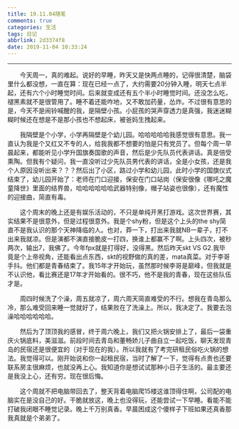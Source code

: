 ```yaml
---
title: 19.11.04随笔
comments: true
categories: 生活
tags: 日记
abbrlink: 2d3374f8
date: 2019-11-04 10:33:24
---
```


---

&emsp;&emsp;今天周一，真的难起。说好的早睡，昨天又是快两点睡的，记得很清楚，脑袋里什么都没想，一直在算：现在已经一点了，大约需要20分钟入睡，明天七点半起，还有六个小时睡觉时间。后来就变成还有五个半小时睡觉时间。还没怎么吃，褪黑素就不是很管用了。睡不着还能咋地，又不敢加药量，怂炸。不过很有意思的是，今天不是闹铃喊醒的我，是隔壁小孩。小屁孩的哭声穿透力是真强，我迷迷糊糊时候还在想是不是那小孩也不想起床，被爸妈生拽起来。

&emsp;&emsp;我隔壁是个小学，小学再隔壁是个幼儿园。哈哈哈哈哈我感觉很有意思。我一直认为我是个又红又不专的人，给我我都不想要的怕是只有党员了。但每个周一早晨起来，都能听见小学升国旗奏国歌的声音，然后是少先队员代表讲话。真是倍受熏陶。但我有个疑问，我一直没听过少先队员男代表的讲话，全是小女孩，还是我个人原因没听出来？？？然后出了小区，路过小学和幼儿园，此时小学的国旗仪式结束了，幼儿园开始了：老师在门口迎接，保安在门口站岗（保安很像《哪吒之魔童降世》里面的结界兽，哈哈哈哈哈哈武器特别像，帽子站姿也很像），还有魔性的迎接曲，简直有毒。

&emsp;&emsp;这个周末的晚上还是有娱乐活动的，不只是单纯开黑打游戏。这次世界赛，其实结果不是很意外，但是过程很意外。我是个shy粉，但是这个上头的the shy简直不是我认识的那个天神降临的人。也对，莽一下，打出来我就NB一辈子，打不出来我就凉。但是演都不演直接脆皮一打四，换谁上都赢不了啊。上头四次，被秒两次，输出7，我佛了。今年fpx就是打得好，没得黑。然后昨天skt VS G2.我毕竟是个上帝视角，还能看出点东西，skt的视野做的真的差，mata真菜。对于李哥手抖。他们都是青春结束了。我15年才开始玩，虽然那时候李哥是巅峰，但我就是不认识他，看比赛还是17年才开始看的。很不巧，他不是我的青春，现在这些队伍才是。

&emsp;&emsp;周四时候洗了个澡，周五就凉了，周六周天简直难受的不行。想我在青岛那么冷，那么难受回来睡一觉就好了，结果败在了洗澡上。所以，我决定了。我要去泡澡哈哈哈哈哈哈。

&emsp;&emsp;然后为了顶顶我的感冒，终于周六晚上，我们又把火锅安排上了，最后一袋重庆火锅底料，美滋滋。前段时间去青岛和董畅娇儿子曲自立一起吃饭，聊天发现青岛的民宿还是很便宜的（对于现在的我）。所以我就有了考完研租民俗吃火锅的想法。我觉得可以。刚开始说和你一起租民宿，当时了解了一下，觉得有点贵也还要联系房主很麻烦，也就没再上心。我知道你是想试试那种小日子生活的。最主要还是我没上心，还有穷。现在很后悔。

&emsp;&emsp;这个周就不把电脑带回去了，整天背着电脑爬15楼这谁顶得住啊，公司配的电脑实在是没自己的好。干脆就放这，晚上也没得玩，还能尝试一下早睡。看能不能打破我闭眼不睡觉记录。晚上千万别真香。早晨困成这个傻样子下班如果还真香那我真就是个弟弟了。
